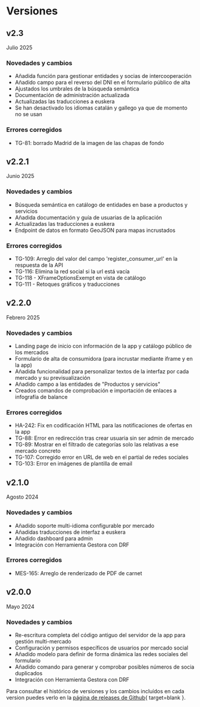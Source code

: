 # Versiones

## v2.3
Julio 2025

### Novedades y cambios

- Añadida función para gestionar entidades y socias de intercooperación
- Añadido campo para el reverso del DNI en el formulario público de alta
- Ajustados los umbrales de la búsqueda semántica
- Documentación de administración actualizada
- Actualizadas las traducciones a euskera
- Se han desactivado los idiomas catalán y gallego ya que de momento no se usan

### Errores corregidos

- TG-81: borrado Madrid de la imagen de las chapas de fondo


## v2.2.1
Junio 2025

### Novedades y cambios

* Búsqueda semántica en catálogo de entidades en base a productos y servicios
* Añadida documentación y guía de usuarias de la aplicación
* Actualizadas las traducciones a euskera
* Endpoint de datos en formato GeoJSON para mapas incrustados

### Errores corregidos
* TG-109: Arreglo del valor del campo 'register_consumer_url' en la respuesta de la API
* TG-116: Elimina la red social si la url está vacía
* TG-118 - XFrameOptionsExempt en vista de catálogo
* TG-111 - Retoques gráficos y traducciones

## v2.2.0
Febrero 2025

### Novedades y cambios

* Landing page de inicio con información de la app y catálogo público de los mercados
* Formulario de alta de consumidora (para incrustar mediante iframe y en la app)
* Añadida funcionalidad para personalizar textos de la interfaz por cada mercado y su previsualización
* Añadido campo a las entidades de "Productos y servicios"
* Creados comandos de comprobación e importación de enlaces a infografía de balance

### Errores corregidos

* HA-242: Fix en codificación HTML para las notificaciones de ofertas en la app
* TG-88: Error en redirección tras crear usuaria sin ser admin de mercado
* TG-89: Mostrar en el filtrado de categorías solo las relativas a ese mercado concreto
* TG-107: Corregido error en URL de web en el partial de redes sociales
* TG-103: Error en imágenes de plantilla de email

## v2.1.0
Agosto 2024

### Novedades y cambios

* Añadido soporte multi-idioma configurable por mercado
* Añadidas traducciones de interfaz a euskera
* Añadido dashboard para admin
* Integración con Herramienta Gestora con DRF

### Errores corregidos

* MES-165: Arreglo de renderizado de PDF de carnet


## v2.0.0
Mayo 2024

### Novedades y cambios

* Re-escritura completa del código antiguo del servidor de la app para gestión multi-mercado
* Configuración y permisos específicos de usuarios por mercado social
* Añadido modelo para definir de forma dinámica las redes sociales del formulario
* Añadido comando para generar y comprobar posibles números de socia duplicados
* Integración con Herramienta Gestora con DRF


Para consultar el histórico de versiones y los cambios incluídos en cada version puedes verlo en la [página de releases de Github](https://github.com/Mercado-Social-de-Madrid/appMES/releases){ target=blank }.
